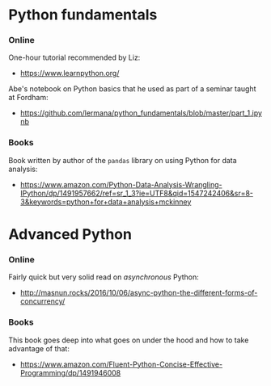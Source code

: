 # Python fundamentals

### Online

One-hour tutorial recommended by Liz:
- https://www.learnpython.org/

Abe's notebook on Python basics that he used as part of a seminar taught at Fordham:
- https://github.com/lermana/python_fundamentals/blob/master/part_1.ipynb

### Books

Book written by author of the `pandas` library on using Python for data analysis:
- https://www.amazon.com/Python-Data-Analysis-Wrangling-IPython/dp/1491957662/ref=sr_1_3?ie=UTF8&qid=1547242406&sr=8-3&keywords=python+for+data+analysis+mckinney

# Advanced Python

### Online

Fairly quick but very solid read on _asynchronous_ Python:
- http://masnun.rocks/2016/10/06/async-python-the-different-forms-of-concurrency/

### Books

This book goes deep into what goes on under the hood and how to take advantage of that:
- https://www.amazon.com/Fluent-Python-Concise-Effective-Programming/dp/1491946008